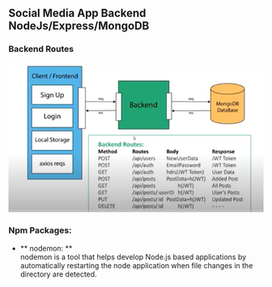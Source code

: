 ## Social Media App Backend NodeJs/Express/MongoDB

### Backend Routes

![backend rourtes](./routes.PNG)

### Npm Packages:

- ** nodemon: ** <br/>
  nodemon is a tool that helps develop Node.js based applications by automatically restarting the node application when file changes in the directory are detected.

